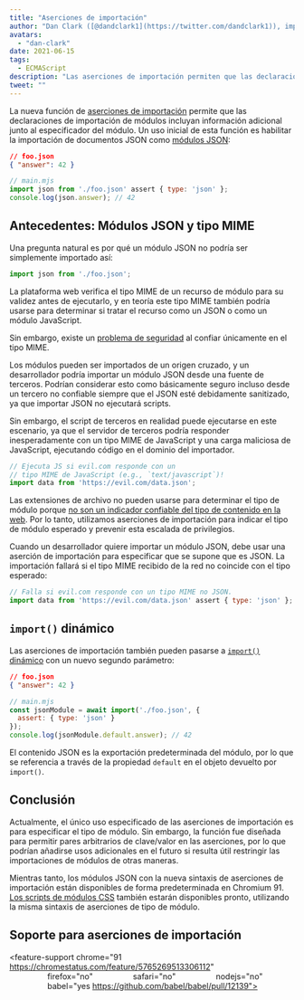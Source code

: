 ```yaml
---
title: "Aserciones de importación"
author: "Dan Clark ([@dandclark1](https://twitter.com/dandclark1)), importador asertivo de aserciones de importación"
avatars: 
  - "dan-clark"
date: 2021-06-15
tags: 
  - ECMAScript
description: "Las aserciones de importación permiten que las declaraciones de importación de módulos incluyan información adicional junto al especificador del módulo"
tweet: ""
---
```


La nueva función de [aserciones de importación](https://github.com/tc39/proposal-import-assertions) permite que las declaraciones de importación de módulos incluyan información adicional junto al especificador del módulo. Un uso inicial de esta función es habilitar la importación de documentos JSON como [módulos JSON](https://github.com/tc39/proposal-json-modules):

<!--truncate-->
```json
// foo.json
{ "answer": 42 }
```

```javascript
// main.mjs
import json from './foo.json' assert { type: 'json' };
console.log(json.answer); // 42
```

## Antecedentes: Módulos JSON y tipo MIME

Una pregunta natural es por qué un módulo JSON no podría ser simplemente importado así:

```javascript
import json from './foo.json';
```

La plataforma web verifica el tipo MIME de un recurso de módulo para su validez antes de ejecutarlo, y en teoría este tipo MIME también podría usarse para determinar si tratar el recurso como un JSON o como un módulo JavaScript.

Sin embargo, existe un [problema de seguridad](https://github.com/w3c/webcomponents/issues/839) al confiar únicamente en el tipo MIME.

Los módulos pueden ser importados de un origen cruzado, y un desarrollador podría importar un módulo JSON desde una fuente de terceros. Podrían considerar esto como básicamente seguro incluso desde un tercero no confiable siempre que el JSON esté debidamente sanitizado, ya que importar JSON no ejecutará scripts.

Sin embargo, el script de terceros en realidad puede ejecutarse en este escenario, ya que el servidor de terceros podría responder inesperadamente con un tipo MIME de JavaScript y una carga maliciosa de JavaScript, ejecutando código en el dominio del importador.

```javascript
// Ejecuta JS si evil.com responde con un
// tipo MIME de JavaScript (e.g., `text/javascript`)!
import data from 'https://evil.com/data.json';
```

Las extensiones de archivo no pueden usarse para determinar el tipo de módulo porque [no son un indicador confiable del tipo de contenido en la web](https://github.com/tc39/proposal-import-assertions/blob/master/content-type-vs-file-extension.md). Por lo tanto, utilizamos aserciones de importación para indicar el tipo de módulo esperado y prevenir esta escalada de privilegios.

Cuando un desarrollador quiere importar un módulo JSON, debe usar una aserción de importación para especificar que se supone que es JSON. La importación fallará si el tipo MIME recibido de la red no coincide con el tipo esperado:

```javascript
// Falla si evil.com responde con un tipo MIME no JSON.
import data from 'https://evil.com/data.json' assert { type: 'json' };
```

## `import()` dinámico

Las aserciones de importación también pueden pasarse a [`import()` dinámico](https://v8.dev/features/dynamic-import#dynamic) con un nuevo segundo parámetro:

```json
// foo.json
{ "answer": 42 }
```

```javascript
// main.mjs
const jsonModule = await import('./foo.json', {
  assert: { type: 'json' }
});
console.log(jsonModule.default.answer); // 42
```

El contenido JSON es la exportación predeterminada del módulo, por lo que se referencia a través de la propiedad `default` en el objeto devuelto por `import()`.

## Conclusión

Actualmente, el único uso especificado de las aserciones de importación es para especificar el tipo de módulo. Sin embargo, la función fue diseñada para permitir pares arbitrarios de clave/valor en las aserciones, por lo que podrían añadirse usos adicionales en el futuro si resulta útil restringir las importaciones de módulos de otras maneras.

Mientras tanto, los módulos JSON con la nueva sintaxis de aserciones de importación están disponibles de forma predeterminada en Chromium 91. [Los scripts de módulos CSS](https://chromestatus.com/feature/5948572598009856) también estarán disponibles pronto, utilizando la misma sintaxis de aserciones de tipo de módulo.

## Soporte para aserciones de importación

<feature-support chrome="91 https://chromestatus.com/feature/5765269513306112"
                 firefox="no"
                 safari="no"
                 nodejs="no"
                 babel="yes https://github.com/babel/babel/pull/12139"></feature-support>
